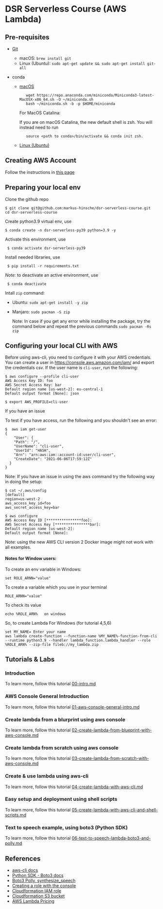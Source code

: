 # DSR Serverless Course (AWS Lambda)

## Pre-requisites

- [Git](https://github.com/git-guides/install-git)
  - macOS: `brew install git`
  - Linux (Ubuntu): `sudo apt-get update && sudo apt-get install git-all`
- conda

  - [macOS](https://docs.conda.io/projects/conda/en/latest/user-guide/install/macos.html#)

           wget https://repo.anaconda.com/miniconda/Miniconda3-latest-MacOSX-x86_64.sh -O ~/miniconda.sh
           bash ~/miniconda.sh -b -p $HOME/miniconda

    For MacOS Catalina:

    If you are on macOS Catalina, the new default shell is zsh. You will instead need to run

           source <path to conda>/bin/activate && conda init zsh.

  - [Linux (Ubuntu)](https://docs.anaconda.com/anaconda/install/linux/)

## Creating AWS Account

Follow the instructions in [this page](https://aws.amazon.com/premiumsupport/knowledge-center/create-and-activate-aws-account/)

## Preparing your local env

Clone the github repo

    $ git clone git@github.com:markus-hinsche/dsr-serverless-course.git
    cd dsr-serverless-course

Create python3.9 virtual env, use

    $ conda create -n dsr-serverless-py39 python=3.9 -y

Activate this environment, use

     $ conda activate dsr-serverless-py39

Install needed libraries, use

     $ pip install -r requirements.txt

_Note:_ to deactivate an active environment, use

     $ conda deactivate

Intall `zip` command:

- Ubuntu: `sudo apt-get install -y zip`
- Manjaro: `sudo pacman -S zip`

  Note: In case if you get any error while installing the package, try the command below and repeat the previous commands `sudo pacman -Rs zip`

## Configuring your local CLI with AWS

Before using aws-cli, you need to configure it with your AWS credentials.
You can create a user in https://console.aws.amazon.com/iam/ and export the credentials csv.
If the user name is `cli-user`, run the following:

    $ aws configure --profile cli-user
    AWS Access Key ID: foo
    AWS Secret Access Key: bar
    Default region name [us-west-2]: eu-central-1
    Default output format [None]: json

    $ export AWS_PROFILE=cli-user

If you have an issue

To test if you have access, run the following and you shouldn't see an error:

    $  aws iam get-user
    {
        "User": {
        "Path": "/",
        "UserName": "cli-user",
        "UserId": "HASH",
        "Arn": "arn:aws:iam::account-id:user/cli-user",
        "CreateDate": "2021-06-06T17:59:12Z"
      }
    }

Note:
If you have an issue in using the aws command try the following way in doing the setup:

    $ cat ~/.aws/config
    [default]
    region=us-west-2
    aws_access_key_id=foo
    aws_secret_access_key=bar

    $ aws configure
    AWS Access Key ID [****************foo]:
    AWS Secret Access Key [****************bar]:
    Default region name [us-west-2]:
    Default output format [None]:

Note:
using the new AWS CLI version 2 Docker image might not work with all examples.

#### Notes for Window users:

To create an env variable in Windows:

    set ROLE_ARNN="value"

To create a variable which you use in your terminal

    ROLE_ARNN="value"

To check its value

    echo %ROLE_ARN%   on windows

So, to create Lambda For Windows (for tutorial 4,5,6)

    set MY_NAME= Enter your name
    aws lambda create-function --function-name %MY_NAME%-function-from-cli --runtime python3.9 --handler lambda_function.lambda_handler --role %ROLE_ARN% --zip-file fileb://my_lambda.zip

## Tutorials & Labs

### Introduction

To learn more, follow this tutorial [00-intro.md](tutorials/00-intro.md)

### AWS Console General Introduction

To learn more, follow this tutorial [01-aws-console-general-intro.md](tutorials/01-aws-console-general-intro.md)

### Create lambda from a blurprint using aws console

To learn more, follow this tutorial [02-create-lambda-from-blueprint-with-aws-console.md](tutorials/02-create-lambda-from-blueprint-with-aws-console.md)

### Create lambda from scratch using aws console

To learn more, follow this tutorial [03-create-lambda-from-scratch-with-aws-console.md](tutorials/03-create-lambda-from-scratch-with-aws-console.md)

### Create & use lambda using aws-cli

To learn more, follow this tutorial [04-create-lambda-with-aws-cli.md](tutorials/04-create-lambda-with-aws-cli.md)

### Easy setup and deployment using shell scripts

To learn more, follow this tutorial [05-create-lambda-with-aws-cli-and-shell-scripts.md](tutorials/05-create-lambda-with-aws-cli-and-shell-scripts.md)

### Text to speech example, using boto3 (Python SDK)

To learn more, follow this tutorial [06-text-to-speech-lambda-boto3-and-polly.md](tutorials/06-text-to-speech-lambda-boto3-and-polly.md)

## References

- [aws-cli docs](https://github.com/aws/aws-cli#getting-started)
- [Python SDK - Boto3 docs](https://boto3.amazonaws.com/v1/documentation/api/latest/index.html)
- [Boto3 Polly, synthesize_speech](https://boto3.amazonaws.com/v1/documentation/api/latest/reference/services/polly.html#Polly.Client.synthesize_speech)
- [Creating a role with the console](https://docs.aws.amazon.com/lambda/latest/dg/lambda-intro-execution-role.html)
- [Cloudformation IAM role](https://docs.aws.amazon.com/AWSCloudFormation/latest/UserGuide/aws-resource-iam-role.html)
- [Cloudformation S3 bucket](https://docs.aws.amazon.com/AWSCloudFormation/latest/UserGuide/aws-properties-s3-bucket.html)
- [AWS Lambda Pricing](https://aws.amazon.com/lambda/pricing/)
